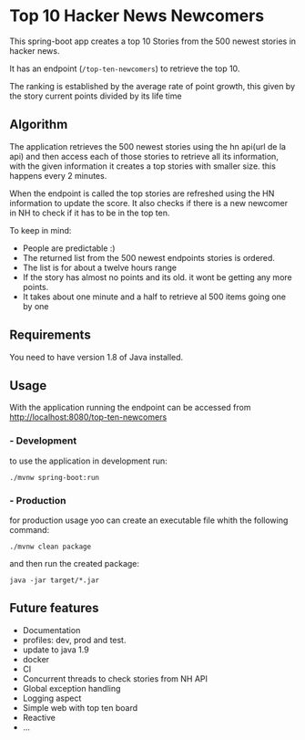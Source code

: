 # Top 10 Hacker News Newcomers

This spring-boot app creates a top 10 Stories from the 500 newest stories in hacker news.

It has an endpoint (`/top-ten-newcomers`) to retrieve the top 10. 

The ranking is established by the average rate of point growth, this given by the story current points divided by its 
life time

## Algorithm

The application retrieves the 500 newest stories using the hn api(url de la api) and then access each of those stories 
to retrieve all its information, with the given information it creates a top stories with smaller size. this happens 
every 2 minutes.

When the endpoint is called the top stories are refreshed using the HN information to update the score. It also checks 
if there is a new newcomer in NH to check if it has to be in the top ten.

To keep in mind:
- People are predictable :)
- The returned list from the 500 newest endpoints stories is ordered.
- The list is for about a twelve hours range
- If the story has almost no points and its old. it wont be getting any more points.
- It takes about one minute and a half to retrieve al 500 items going one by one


## Requirements

You need to have version 1.8 of Java installed. 

## Usage

With the application running the endpoint can be accessed from 
[http://localhost:8080/top-ten-newcomers](http://localhost:8080/top-ten-newcomers)

### - Development

to use the application  in development run: 

    ./mvnw spring-boot:run

### - Production

for production usage yoo can create an executable file whith the following command: 

    ./mvnw clean package

and then run the created package: 

    java -jar target/*.jar

## Future features 

 - Documentation
 - profiles: dev, prod and test.
 - update to java 1.9
 - docker
 - CI
 - Concurrent threads to check stories from NH API
 - Global exception handling
 - Logging aspect
 - Simple web with top ten board
 - Reactive 
 - ...